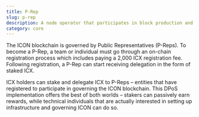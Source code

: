 ```yaml
---
title: P-Rep
slug: p-rep
description: A node operator that participates in block production and governance on the ICON blockchain.
category: core
---
```


The ICON blockchain is governed by Public Representatives (P-Reps). To become a P-Rep, a team or individual must go through an on-chain registration process which includes paying a 2,000 ICX registration fee. Following registration, a P-Rep can start receiving delegation in the form of staked ICX.

ICX holders can stake and delegate ICX to P-Reps – entities that have registered to participate in governing the ICON blockchain. This DPoS implementation offers the best of both worlds – stakers can passively earn rewards, while technical individuals that are actually interested in setting up infrastructure and governing ICON can do so.
